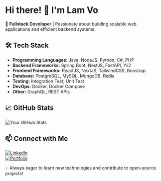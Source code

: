# Hi there! 👋 I'm Lam Vo

🚀 **Fullstack Developer** | Passionate about building scalable web applications and efficient backend systems.

## 🛠 Tech Stack
- **Programming Languages:** Java, NodeJS, Python, C#, PHP
- **Backend Frameworks:** Spring Boot, NestJS, FastAPI, Yii2
- **Frontend Frameworks:** ReactJS, NextJS, TailwindCSS, Boostrap
- **Database:** PostgreSQL, MySQL, MongoDB, Redis
- **Testing:** Integration Test, Unit Test
- **DevOps:** Docker, Docker Compose
- **Other:** GraphQL, REST APIs

## 📈 GitHub Stats
![Your GitHub Stats](https://github-readme-stats.vercel.app/api?username=lamvt03&show_icons=true&theme=radical)

## 📫 Connect with Me
[![LinkedIn](https://img.shields.io/badge/LinkedIn-%230077B5.svg?style=for-the-badge&logo=linkedin&logoColor=white)](https://www.linkedin.com/in/lamvt03/)  
[![Portfolio](https://img.shields.io/badge/Portfolio-%23000000.svg?style=for-the-badge&logo=firefox&logoColor=white)](https://votruonglam.me/)

💡 Always eager to learn new technologies and contribute to open-source projects!
